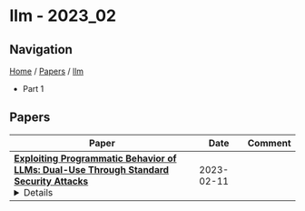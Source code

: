 # llm - 2023_02

## Navigation

[Home](https://lixin97.github.io/arXivRadar) / [Papers](https://lixin97.github.io/arXivRadar/papers) / [llm](https://lixin97.github.io/arXivRadar/papers/llm)

- Part 1

## Papers

| **Paper** | **Date** | **Comment** |
| --- | --- | --- |
| **[Exploiting Programmatic Behavior of LLMs: Dual-Use Through Standard Security Attacks](http://arxiv.org/abs/2302.05733v1)**<details>Recent advances in instruction-following large language models (LLMs) have led to dramatic improvements in a range of NLP tasks. Unfortunately, we find that the same improved capabilities amplify the dual-use risks for malicious purposes of these models. Dual-use is difficult to prevent as instruction-following capabilities now enable standard attacks from computer security. The capabilities of these instruction-following LLMs provide strong economic incentives for dual-use by malicious actors. In particular, we show that instruction-following LLMs can produce targeted malicious content, including hate speech and scams, bypassing in-the-wild defenses implemented by LLM API vendors. Our analysis shows that this content can be generated economically and at cost likely lower than with human effort alone. Together, our findings suggest that LLMs will increasingly attract more sophisticated adversaries and attacks, and addressing these attacks may require new approaches to mitigations.</details> | 2023-02-11 |  |
